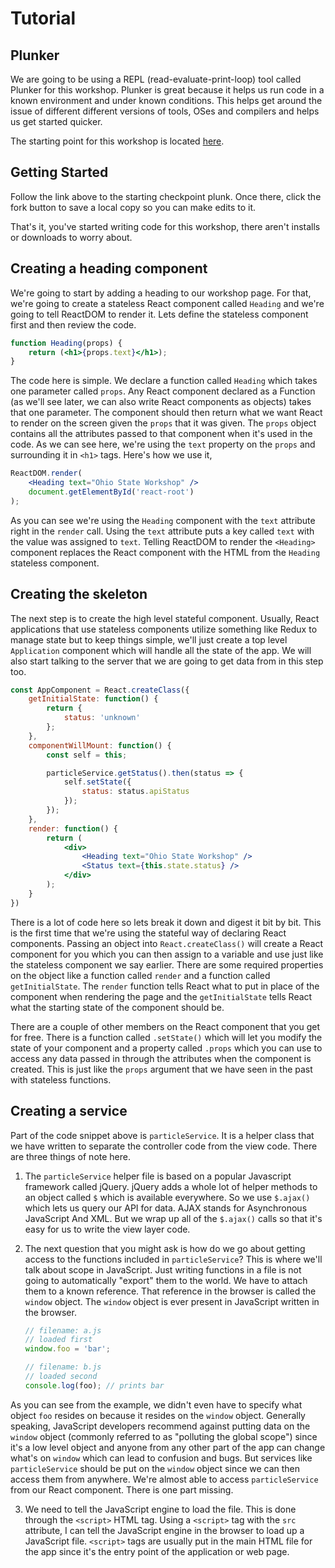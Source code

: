 # Tutorial

## Plunker

We are going to be using a REPL (read-evaluate-print-loop) tool called Plunker for this workshop. Plunker is great because it helps us run code in a known environment and under known conditions. This helps get around the issue of different different versions of tools, OSes and compilers and helps us get started quicker.

The starting point for this workshop is located [here](https://plnkr.co/edit/jy8rqmDICZnCJNOY9fnI?p=info).

## Getting Started

Follow the link above to the starting checkpoint plunk. Once there, click the fork button to save a local copy so you can make edits to it.

That's it, you've started writing code for this workshop, there aren't installs or downloads to worry about.

## Creating a heading component

We're going to start by adding a heading to our workshop page. For that, we're going to create a stateless React component called `Heading` and we're going to tell ReactDOM to render it. Lets define the stateless component first and then review the code.

```jsx
function Heading(props) {
    return (<h1>{props.text}</h1>);
}
```

The code here is simple. We declare a function called `Heading` which takes one parameter called `props`. Any React component declared as a Function (as we'll see later, we can also write React components as objects) takes that one parameter. The component should then return what we want React to render on the screen given the `props` that it was given. The `props` object contains all the attributes passed to that component when it's used in the code. As we can see here, we're using the `text` property on the `props` and surrounding it in `<h1>` tags. Here's how we use it,

```jsx
ReactDOM.render(
    <Heading text="Ohio State Workshop" />
    document.getElementById('react-root')
);
```

As you can see we're using the `Heading` component with the `text` attribute right in the `render` call. Using the `text` attribute puts a key called `text` with the value was assigned to `text`. Telling ReactDOM to render the `<Heading>` component replaces the React component with the HTML from the `Heading` stateless component.

## Creating the skeleton

The next step is to create the high level stateful component. Usually, React applications that use stateless components utilize something like Redux to manage state but to keep things simple, we'll just create a top level `Application` component which will handle all the state of the app. We will also start talking to the server that we are going to get data from in this step too.

```jsx
const AppComponent = React.createClass({
    getInitialState: function() {
        return {
            status: 'unknown'
        };
    },
    componentWillMount: function() {
        const self = this;

        particleService.getStatus().then(status => {
            self.setState({
                status: status.apiStatus
            });
        });
    },
    render: function() {
        return (
            <div>
                <Heading text="Ohio State Workshop" />
                <Status text={this.state.status} />
            </div>
        );
    }
})
```

There is a lot of code here so lets break it down and digest it bit by bit. This is the first time that we're using the stateful way of declaring React components. Passing an object into `React.createClass()` will create a React component for you which you can then assign to a variable and use just like the stateless component we say earlier. There are some required properties on the object like a function called `render` and a function called `getInitialState`. The `render` function tells React what to put in place of the component when rendering the page and the `getInitialState` tells React what the starting state of the component should be.

There are a couple of other members on the React component that you get for free. There is a function called `.setState()` which will let you modify the state of your component and a property called `.props` which you can use to access any data passed in through the attributes when the component is created. This is just like the `props` argument that we have seen in the past with stateless functions.

## Creating a service

Part of the code snippet above is `particleService`. It is a helper class that we have written to separate the controller code from the view code. There are three things of note here.

1. The `particleService` helper file is based on a popular Javascript framework called jQuery. jQuery adds a whole lot of helper methods to an object called `$` which is available everywhere. So we use `$.ajax()` which lets us query our API for data. AJAX stands for Asynchronous JavaScript And XML. But we wrap up all of the `$.ajax()` calls so that it's easy for us to write the view layer code.

2. The next question that you might ask is how do we go about getting access to the functions included in `particleService`? This is where we'll talk about scope in JavaScript. Just writing functions in a file is not going to automatically "export" them to the world. We have to attach them to a known reference. That reference in the browser is called the `window` object. The `window` object is ever present in JavaScript written in the browser.

    ```javascript
    // filename: a.js
    // loaded first
    window.foo = 'bar';

    // filename: b.js
    // loaded second
    console.log(foo); // prints bar
    ```
As you can see from the example, we didn't even have to specify what object `foo` resides on because it resides on the `window` object. Generally speaking, JavaScript developers recommend against putting data on the `window` object (commonly referred to as "polluting the global scope") since it's a low level object and anyone from any other part of the app can change what's on `window` which can lead to confusion and bugs. But services like `particleService` should be put on the `window` object since we can then access them from anywhere. We're almost able to access `particleService` from our React component. There is one part missing.

3. We need to tell the JavaScript engine to load the file. This is done through the `<script>` HTML tag. Using a `<script>` tag with the `src` attribute, I can tell the JavaScript engine in the browser to load up a JavaScript file. `<script>` tags are usually put in the main HTML file for the app since it's the entry point of the application or web page. 
